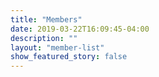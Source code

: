 ```yaml
---
title: "Members"
date: 2019-03-22T16:09:45-04:00
description: ""
layout: "member-list"
show_featured_story: false
---
```

